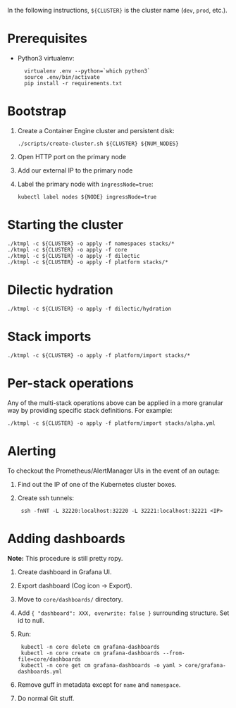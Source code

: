 In the following instructions, `${CLUSTER}` is the cluster name (`dev`, `prod`, etc.).

# Prerequisites

- Python3 virtualenv:

        virtualenv .env --python=`which python3`
        source .env/bin/activate
        pip install -r requirements.txt

# Bootstrap

1. Create a Container Engine cluster and persistent disk:

    ```
    ./scripts/create-cluster.sh ${CLUSTER} ${NUM_NODES}
    ```

2. Open HTTP port on the primary node
3. Add our external IP to the primary node
4. Label the primary node with `ingressNode=true`:

    ```
    kubectl label nodes ${NODE} ingressNode=true
    ```

# Starting the cluster

```
./ktmpl -c ${CLUSTER} -o apply -f namespaces stacks/*
./ktmpl -c ${CLUSTER} -o apply -f core
./ktmpl -c ${CLUSTER} -o apply -f dilectic
./ktmpl -c ${CLUSTER} -o apply -f platform stacks/*
```

# Dilectic hydration

```
./ktmpl -c ${CLUSTER} -o apply -f dilectic/hydration
```

# Stack imports

```
./ktmpl -c ${CLUSTER} -o apply -f platform/import stacks/*
```

# Per-stack operations

Any of the multi-stack operations above can be applied in a more granular way by providing specific stack definitions.
For example:

    ./ktmpl -c ${CLUSTER} -o apply -f platform/import stacks/alpha.yml

# Alerting
To checkout the Prometheus/AlertManager UIs in the event of an outage:

1. Find out the IP of one of the Kubernetes cluster boxes.
2. Create ssh tunnels:

        ssh -fnNT -L 32220:localhost:32220 -L 32221:localhost:32221 <IP>

# Adding dashboards

**Note:** This procedure is still pretty ropy.

1. Create dashboard in Grafana UI.

2. Export dashboard (Cog icon -> Export).

3. Move to `core/dashboards/` directory.

4. Add `{ "dashboard": XXX, overwrite: false }` surrounding structure. Set id to null.

5. Run:

        kubectl -n core delete cm grafana-dashboards
        kubectl -n core create cm grafana-dashboards --from-file=core/dashboards
        kubectl -n core get cm grafana-dashboards -o yaml > core/grafana-dashboards.yml

6. Remove guff in metadata except for `name` and `namespace`.
7. Do normal Git stuff.

